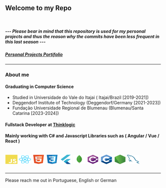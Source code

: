 <h2>Welcome to my Repo</h2>
</br>
<h5><i>--- Please bear in mind that this repository is used for my personal projects and thus the reason why the commits have been less frequent in this last season ---</i></h5>
<h5><a href="https://matheusreimer.github.io/MatheusReimerPortfolio/">Personal Projects Portifolio</a></h5>
<hr>
<h3>About me</h3>
<div>
  <h4>Graduating in Computer Science</h4>
  <UL>
    <LI>Studied in Universidade do Vale do Itajai ( Itajai/Brazil [2019-2021])</LI>
    <LI>Deggendorf Institute of Technology (Deggendorf/Germany [2021-2023])</LI>
    <LI>Fundação Universidade Regional de Blumenau (Blumenau/Santa Catarina [2023-2024])</LI>
  </UL>
</div>
<h4>Fullstack Developer at <a href="https://www.thinklogic.com/about" target="_blank">Thinklogic</a></h4>
<h4>Mainly working with C# and Javascript Libraries such as ( Angular / Vue / React )</h4>
<div style="display: inline_block"><br>
  <img align="center" alt="Matheus-Js" height="30" width="40" src="https://raw.githubusercontent.com/devicons/devicon/master/icons/javascript/javascript-plain.svg">
  <img align="center" alt="Matheus-Ts" height="30" width="40" src="https://raw.githubusercontent.com/devicons/devicon/master/icons/react/react-original.svg">
  <img align="center" alt="Matheus-HTML" height="30" width="40" src="https://raw.githubusercontent.com/devicons/devicon/master/icons/html5/html5-original.svg">
  <img align="center" alt="Matheus-CSS" height="30" width="40" src="https://raw.githubusercontent.com/devicons/devicon/master/icons/css3/css3-original.svg">
   <img align="center" alt="Matheus-CSS" height="30" width="40" src="https://github.com/devicons/devicon/blob/master/icons/flutter/flutter-original.svg">
   <img align="center" alt="Matheus-CSS" height="30" width="40" src="https://github.com/devicons/devicon/blob/master/icons/mongodb/mongodb-original.svg">
  <img align="center" alt="Matheus-Csharp" height="30" width="40" src="https://raw.githubusercontent.com/devicons/devicon/master/icons/csharp/csharp-original.svg">
  <img align="center" alt="Matheus-c++" height="30" width="40" src="https://raw.githubusercontent.com/devicons/devicon/master/icons/cplusplus/cplusplus-original.svg">
   <img align="center" alt="Matheus-Node" height="30" width="40" src="https://raw.githubusercontent.com/devicons/devicon/master/icons/nodejs/nodejs-original.svg">
   <img align="center" alt="Matheus-Node" height="30" width="40" src="https://raw.githubusercontent.com/devicons/devicon/master/icons/mysql/mysql-original.svg">
  
</div>


##
<div> 

 <hr>
 <p>Please reach me out in Portuguese, English or German</p>

 

</div>
